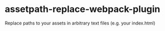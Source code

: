# assetpath-replace-webpack-plugin
Replace paths to your assets in arbitrary text files (e.g. your index.html)
